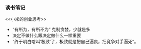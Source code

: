### 读书笔记

<<小米的创业思考>>

- “有所为，有所不为” 克制贪婪，少就是多 
- 决定不做什么跟决定做什么一样重要
- “终于明白啥叫‘极致’了，极致就是把自己逼疯，把竞争对手逼死”。

